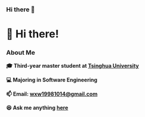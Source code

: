### Hi there 👋

<!--
**Alima777/Alima777** is a ✨ _special_ ✨ repository because its `README.md` (this file) appears on your GitHub profile.

Here are some ideas to get you started:

- 🔭 I’m currently working on ...
- 🌱 I’m currently learning ...
- 👯 I’m looking to collaborate on ...
- 🤔 I’m looking for help with ...
- 💬 Ask me about ...
- 📫 How to reach me: ...
- 😄 Pronouns: ...
- ⚡ Fun fact: ...
-->

# 👋 Hi there! 

### About Me

**🎓 Third-year master student at [Tsinghua University](https://www.tsinghua.edu.cn/)**

**💻 Majoring in Software Engineering**

**📫 Email: wxw19981014@gmail.com**

**😆 Ask me anything <a href="https://github.com/Alima777/Alima777/issues">here</a>**
